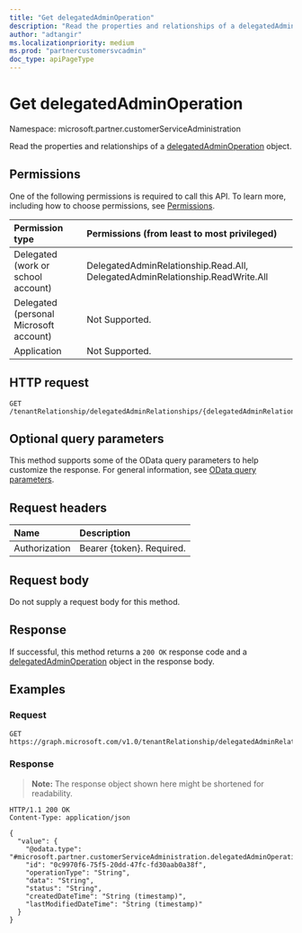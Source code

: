 ```yaml
---
title: "Get delegatedAdminOperation"
description: "Read the properties and relationships of a delegatedAdminOperation object."
author: "adtangir"
ms.localizationpriority: medium
ms.prod: "partnercustomersvcadmin"
doc_type: apiPageType
---
```


# Get delegatedAdminOperation
Namespace: microsoft.partner.customerServiceAdministration



Read the properties and relationships of a [delegatedAdminOperation](../resources/delegatedadminoperation.md) object.

## Permissions
One of the following permissions is required to call this API. To learn more, including how to choose permissions, see [Permissions](/graph/permissions-reference).

|Permission type|Permissions (from least to most privileged)|
|:---|:---|
|Delegated (work or school account)| DelegatedAdminRelationship.Read.All, DelegatedAdminRelationship.ReadWrite.All |
|Delegated (personal Microsoft account)| Not Supported. |
|Application| Not Supported. |

## HTTP request

<!-- {
  "blockType": "ignored"
}
-->
``` http
GET /tenantRelationship/delegatedAdminRelationships/{delegatedAdminRelationshipId}/operations/{delegatedAdminOperationId}
```

## Optional query parameters
This method supports some of the OData query parameters to help customize the response. For general information, see [OData query parameters](/graph/query-parameters).

## Request headers
|Name|Description|
|:---|:---|
|Authorization|Bearer {token}. Required.|

## Request body
Do not supply a request body for this method.

## Response

If successful, this method returns a `200 OK` response code and a [delegatedAdminOperation](../resources/delegatedadminoperation.md) object in the response body.

## Examples

### Request
<!-- {
  "blockType": "request",
  "name": "get_delegatedadminoperation"
}
-->
``` http
GET https://graph.microsoft.com/v1.0/tenantRelationship/delegatedAdminRelationships/{delegatedAdminRelationshipId}/operations/{delegatedAdminOperationId}
```


### Response
>**Note:** The response object shown here might be shortened for readability.
<!-- {
  "blockType": "response",
  "truncated": true,
  "@odata.type": "microsoft.partner.customerServiceAdministration.delegatedAdminOperation"
}
-->
``` http
HTTP/1.1 200 OK
Content-Type: application/json

{
  "value": {
    "@odata.type": "#microsoft.partner.customerServiceAdministration.delegatedAdminOperation",
    "id": "0c9970f6-75f5-20dd-47fc-fd30aab0a38f",
    "operationType": "String",
    "data": "String",
    "status": "String",
    "createdDateTime": "String (timestamp)",
    "lastModifiedDateTime": "String (timestamp)"
  }
}
```

